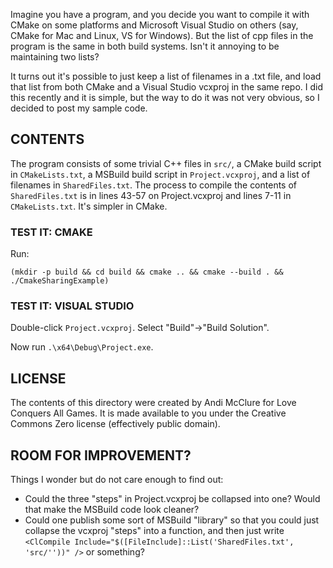 Imagine you have a program, and you decide you want to compile it with CMake on some platforms and Microsoft Visual Studio on others (say, CMake for Mac and Linux, VS for Windows). But the list of cpp files in the program is the same in both build systems. Isn't it annoying to be maintaining two lists?

It turns out it's possible to just keep a list of filenames in a .txt file, and load that list from both CMake and a Visual Studio vcxproj in the same repo. I did this recently and it is simple, but the way to do it was not very obvious, so I decided to post my sample code.

## CONTENTS

The program consists of some trivial C++ files in `src/`, a CMake build script in `CMakeLists.txt`, a MSBuild build script in `Project.vcxproj`, and a list of filenames in `SharedFiles.txt`. The process to compile the contents of `SharedFiles.txt` is in lines 43-57 on Project.vcxproj and lines 7-11 in `CMakeLists.txt`. It's simpler in CMake.

### TEST IT: CMAKE

Run:

	(mkdir -p build && cd build && cmake .. && cmake --build . && ./CmakeSharingExample)

### TEST IT: VISUAL STUDIO

Double-click `Project.vcxproj`. Select "Build"->"Build Solution".

Now run `.\x64\Debug\Project.exe`.

## LICENSE

The contents of this directory were created by Andi McClure for Love Conquers All Games. It is made available to you under the Creative Commons Zero license (effectively public domain).

## ROOM FOR IMPROVEMENT?

Things I wonder but do not care enough to find out:

* Could the three "steps" in Project.vcxproj be collapsed into one? Would that make the MSBuild code look cleaner?
* Could one publish some sort of MSBuild "library" so that you could just collapse the vcxproj "steps" into a function, and then just write `<ClCompile Include="$([FileInclude]::List('SharedFiles.txt', 'src/''))" />` or something?

